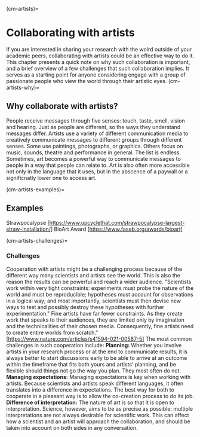 (cm-artists)=
# Collaborating with artists
If you are interested in sharing your research with the wolrd outside of your academic peers, collaborating with artists could be an effective way to do it. This chapter presents a quick note on why such collaboration is important, and a brief overview of a few challenges that such collaboration implies. It serves as a starting point for anyone considering engage with a group of passionate people who view the world through their artistic eyes.
(cm-artists-why)=
## Why collaborate with artists?
People receive messages through five senses: touch, taste, smell, vision and hearing. 
Just as people are different, so the ways they understand messages differ. 
Artists use a variety of different communication media to creatively communicate messages to different groups through different senses. 
Some use paintings, photographs, or graphics. 
Others focus on music, sounds, theatre and performance in general.
The list is endless. 
Sometimes, art becomes a powerful way to communicate messages to people in a way that people can relate to.
Art is also often more accessible not only in the language that it uses, but in the abscence of a paywall or a significnatly lower one to access art. 

(cm-artists-examples)=
## Examples
Strawpocalypse [https://www.upcyclethat.com/strawpocalypse-largest-straw-installation/]
BioArt Award [https://www.faseb.org/awards/bioart]


(cm-artists-challenges)=
### Challenges
Cooperation with artists might be a challenging process because of the different way many scientists and artists see the world. 
This is also the reason the results can be powerful and reach a wider audience. 
"Scientists work within very tight constraints: experiments must probe the nature of the world and must be reproducible; hypotheses must account for observations in a logical way; and most importantly, scientists must then devise new ways to test and possibly destroy these hypotheses with further experimentation."
Fine artists have far fewer constraints. 
As they create work that speaks to their audiences, they are limited only by imagination and the technicalities of their chosen media. 
Consequently, fine artists need to create entire worlds from scratch." [https://www.nature.com/articles/s41594-021-00587-5]
The most common challenges in such cooperation include:
**Planning:** Whether you involve artists in your research process or at the end to communicate results, it is always better to start discussions early to be able to arrive at an outcome within the timeframe that fits both yours and artists' planning, and be flexible should things not go the way you plan. 
They most often do not.
**Managing expectations:** Managing expectations is key when working with artists. Because scientists and artists speak different languages, it often translates into a difference in expectations. The best way for both to cooperate in a pleasant way is to allow the co-creation process to do its job. 
**Difference of interpretation:** The nature of art is so that it is open to interpretation. Science, however, aims to be as precise as possible: multiple interpretations are not always desirable for scientific work. This can affect how a scientist and an artist will approach the collaboration, and should be taken into account on both sides in any conversation.
